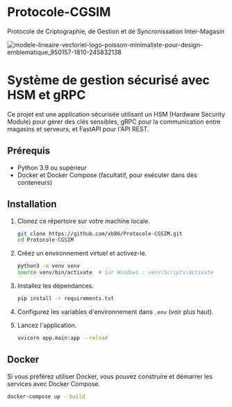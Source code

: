 # Protocole-CGSIM
Protocole de Criptographie, de Gestion et de Syncronissation Inter-Magasin

![modele-lineaire-vectoriel-logo-poisson-minimaliste-pour-design-emblematique_950157-1810-245832138](https://github.com/user-attachments/assets/5abb1f3d-c4ce-45d9-a067-24913193fd54)

# Système de gestion sécurisé avec HSM et gRPC

Ce projet est une application sécurisée utilisant un HSM (Hardware Security Module) pour gérer des clés sensibles, gRPC pour la communication entre magasins et serveurs, et FastAPI pour l'API REST.

## Prérequis

- Python 3.9 ou supérieur
- Docker et Docker Compose (facultatif, pour exécuter dans des conteneurs)

## Installation

1. Clonez ce répertoire sur votre machine locale.

    ```bash
    git clone https://github.com/xb86/Protocole-CGSIM.git
    cd Protocole-CGSIM
    ```

2. Créez un environnement virtuel et activez-le.

    ```bash
    python3 -m venv venv
    source venv/bin/activate  # Sur Windows : venv\Scripts\activate
    ```

3. Installez les dépendances.

    ```bash
    pip install -r requirements.txt
    ```

4. Configurez les variables d'environnement dans `.env` (voir plus haut).

5. Lancez l'application.

    ```bash
    uvicorn app.main:app --reload
    ```

## Docker

Si vous préférez utiliser Docker, vous pouvez construire et démarrer les services avec Docker Compose.

```bash
docker-compose up --build
